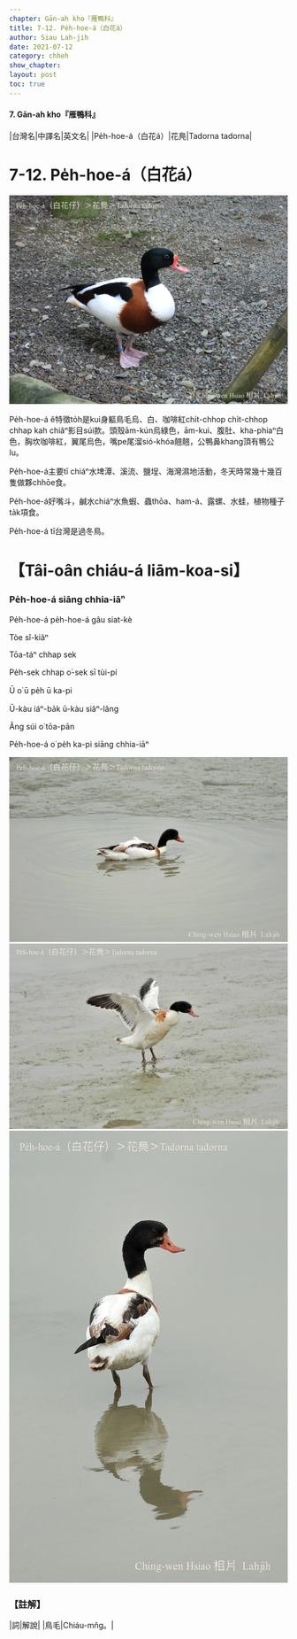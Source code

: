 ```yaml
---
chapter: Gān-ah kho『雁鴨科』
title: 7-12. Pe̍h-hoe-á（白花á）
author: Siau Lah-jih
date: 2021-07-12
category: chheh
show_chapter: 
layout: post
toc: true
---
```


#### 7. Gān-ah kho『雁鴨科』

|台灣名|中譯名|英文名|
|Pe̍h-hoe-á（白花á）|花鳧|Tadorna tadorna|


# 7-12. Pe̍h-hoe-á（白花á）

![](../too5/07/07-12-1.白花á.jpg)


Pe̍h-hoe-á ê特徵to̍h是kui身軀鳥毛烏、白、咖啡紅chi̍t-chhop chi̍t-chhop chhap kah chiâⁿ影目súi款。頭殼ām-kún烏綠色，ām-kui、腹肚、kha-phiaⁿ白色，胸坎咖啡紅，翼尾烏色，嘴pe尾溜sió-khóa翹翹，公鴨鼻khang頂有鴨公lu。

Pe̍h-hoe-á主要tī chiáⁿ水埤潭、溪流、鹽埕、海灣濕地活動，冬天時常幾十幾百隻做夥chhōe食。

Pe̍h-hoe-á好嘴斗，鹹水chiáⁿ水魚蝦、蟲thōa、ham-á、露螺、水蛙，植物種子ta̍k項食。

Pe̍h-hoe-á tī台灣是過冬鳥。



# 【Tâi-oân chiáu-á liām-koa-si】

### **Pe̍h-hoe-á siāng chhia-iāⁿ**

Pe̍h-hoe-á pe̍h-hoe-á gâu siat-kè

Tòe sî-kiâⁿ

Tōa-táⁿ chhap sek

Pe̍h-sek chhap o͘-sek sī tùi-pí

Ū o͘ ū pe̍h ū ka-pi

Ū-kàu iáⁿ-ba̍k ū-kàu siâⁿ-lâng

Âng súi o͘ tōa-pān

Pe̍h-hoe-á o͘ pe̍h ka-pi siāng chhia-iāⁿ


![](../too5/07/07-12-3.白花á.jpg)
![](../too5/07/07-12-2.白花á.jpg)
![](../too5/07/07-12-4.白花á.jpg)


### 【註解】

|詞|解說|
|鳥毛|Chiáu-mn̂g。|
